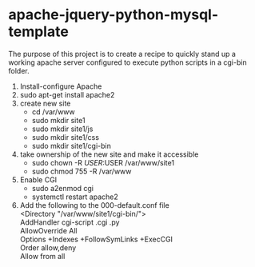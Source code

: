 # apache-jquery-python-mysql-template

The purpose of this project is to create a recipe to quickly stand up a working
apache server configured to execute python scripts in a cgi-bin folder.

1. Install-configure Apache<br>
2. sudo apt-get install apache2<br>
3. create new site<br>
   - cd /var/www<br>
   - sudo mkdir site1<br>
   - sudo mkdir site1/js<br>
   - sudo mkdir site1/css<br>
   - sudo mkdir site1/cgi-bin<br>
4. take ownership of the new site and make it accessible<br>
   - sudo chown -R $USER:$USER /var/www/site1<br>
   - sudo chmod 755 -R /var/www<br>
5. Enable CGI<br>
   - sudo a2enmod cgi<br>
   - systemctl restart apache2
6. Add the following to the 000-default.conf file<br>
         <Directory "/var/www/site1/cgi-bin/"><br>
                AddHandler cgi-script .cgi .py<br>
                AllowOverride All<br>
                Options +Indexes +FollowSymLinks +ExecCGI<br>
                Order allow,deny<br>
                Allow from all<br>
        </Directory><br>

      
